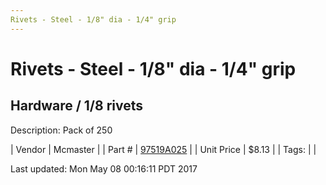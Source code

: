 ```yaml
---
Rivets - Steel - 1/8" dia - 1/4" grip
---
```

# Rivets - Steel - 1/8" dia - 1/4" grip
## Hardware / 1/8 rivets
Description: 	Pack of 250 

| Vendor | Mcmaster | 
| Part # | [97519A025](https://www.mcmaster.com/#97519A025) | 
| Unit Price | $8.13 | 
| Tags: |  | 

Last updated: Mon May 08 00:16:11 PDT 2017